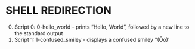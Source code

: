 # SHELL REDIRECTION

0. Script 0: 0-hello_world - prints “Hello, World”, followed by a new line to the standard output
1. Script 1: 1-confused_smiley - displays a confused smiley "(Ôo)'

